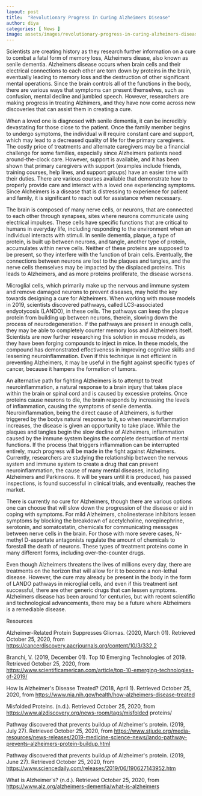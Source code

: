 ```yaml
---
layout: post
title:  "Revolutionary Progress In Curing Alzheimers Disease"
author: diya
categories: [ News ]
image: assets/images/revolutionary-progress-in-curing-alzheimers-disease.jpg
---
```


Scientists are creating history as they research further information on a cure to combat a fatal form of memory loss, Alzheimers diease, also known as senile dementia. Alzheimers disease occurs when brain cells and their electrical connections to each other are torn down by proteins in the brain, eventually leading to memory loss and the destruction of other significant mental operations. Since the brain controls all of the functions in the body, there are various ways that symptoms can present themselves, such as confusion, mental decline and jumbled speech. However, researchers are making progress in treating Alzhimers, and they have now come across new discoveries that can assist them in creating a cure. 

When a loved one is diagnosed with senile dementia, it can be incredibly devastating for those close to the patient. Once the family member begins to undergo symptoms, the individual will require constant care and support, which may lead to a decreased quality of life for the primary caregivers. The costly price of treatments and alternate caregivers may be a financial challenge for some families, especially since Alzheimers patients need around-the-clock care. However, support is available, and it has been shown that primary caregivers with support (examples include friends, training courses, help lines, and support groups) have an easier time with their duties. There are various courses available that demonstrate how to properly provide care and interact with a loved one experiencing symptoms. Since Alcheimers is a disease that is distressing to experience for patient and family, it is significant to reach out for assistance when necessary.  

The brain is composed of many nerve cells, or neurons, that are connected to each other through synapses, sites where neurons communicate using electrical impulses. These cells have specific functions that are critical to humans in everyday life, including responding to the environment when an individual interacts with stimuli. In senile dementia, plaque, a type of protein, is built up between neurons, and tangle, another type of protein, accumulates within nerve cells. Neither of these proteins are supposed to be present, so they interfere with the function of brain cells. Eventually, the connections between neurons are lost to the plaques and tangles, and the nerve cells themselves may be impacted by the displaced proteins. This leads to Alzheimers, and as more proteins proliferate, the disease worsens. 

Microglial cells, which primarily make up the nervous and immune system and remove damaged neurons to prevent diseases, may hold the key towards designing a cure for Alzheimers. When working with mouse models in 2019, scientists discovered pathways, called LC3-associated endyotycosis (LANDO), in these cells. The pathways can keep the plaque protein from building up between neurons, therein, slowing down the process of neurodegeneration. If the pathways are present in enough cells, they may be able to completely counter memory loss and Alzheimers itself. Scientists are now further researching this solution in mouse models, as they have been forging compounds to inject in mice. In these models, the compound has demonstrated effectiveness in improving cognitive skills and lessening neuroinflammation. Even if this technique is not efficient in preventing Alzheimers, it may be useful in the fight against specific types of cancer, because it hampers the formation of tumors. 

An alternative path for fighting Alzheimers is to attempt to treat neuroinflammation, a natural response to a brain injury that takes place within the brain or spinal cord and is caused by excessive proteins. Once proteins cause neurons to die, the brain responds by increasing the levels of inflammation, causing the symptoms of senile dementia. Neuroinflammation, being the direct cause of Alzheimers, is further triggered by the bodys natural response to it, so when neuroinflammation increases, the disease is given an opportunity to take place. While the plaques and tangles begin the slow decline of Alzheimers, inflammation caused by the immune system begins the complete destruction of mental functions. If the process that triggers inflammation can be interrupted entirely, much progress will be made in the fight against Alzheimers. Currently, researchers are studying the relationship between the nervous system and immune system to create a drug that can prevent neuroinflammation, the cause of many mental diseases, including Alzheimers and Parkinsons. It will be years until it is produced, has passed inspections, is found successful in clinical trials, and eventually, reaches the market.

There is currently no cure for Alzheimers, though there are various options one can choose that will slow down the progression of the disease or aid in coping with symptoms. For mild Alzheimers, cholinesterase inhibitors lessen symptoms by blocking the breakdown of acetylcholine, norepinephrine, serotonin, and somatostatin, chemicals for communicating messages between nerve cells in the brain. For those with more severe cases, N-methyl D-aspartate antagonists regulate the amount of chemicals to forestall the death of neurons. These types of treatment proteins come in many different forms, including over-the-counter drugs. 

Even though Alzheimers threatens the lives of millions every day, there are treatments on the horizon that will allow for it to become a non-lethal disease. However, the cure may already be present in the body in the form of LANDO pathways in microglial cells, and even if this treatment isnt successful, there are other generic drugs that can lessen symptoms. Alzheimers disease has been around for centuries, but with recent scientific and technological advancements, there may be a future where Alzheimers is a remediable disease. 

Resources

Alzheimer-Related Protein Suppresses Gliomas. (2020, March 01). Retrieved October 25, 2020, from https://cancerdiscovery.aacrjournals.org/content/10/3/332.2

Branchi, V. (2019, December 01). Top 10 Emerging Technologies of 2019. Retrieved October 25, 2020, from https://www.scientificamerican.com/article/top-10-emerging-technologies-of-2019/

How Is Alzheimer's Disease Treated? (2018, April 1). Retrieved October 25, 2020, from https://www.nia.nih.gov/health/how-alzheimers-disease-treated

Misfolded Proteins. (n.d.). Retrieved October 25, 2020, from https://www.alzdiscovery.org/news-room/tags/misfolded proteins/

Pathway discovered that prevents buildup of Alzheimer's protein. (2019, July 27). Retrieved October 25, 2020, from https://www.stjude.org/media-resources/news-releases/2019-medicine-science-news/lando-pathway-prevents-alzheimers-protein-buildup.html

Pathway discovered that prevents buildup of Alzheimer's protein. (2019, June 27). Retrieved October 25, 2020, from https://www.sciencedaily.com/releases/2019/06/190627143952.htm

What is Alzheimer's? (n.d.). Retrieved October 25, 2020, from https://www.alz.org/alzheimers-dementia/what-is-alzheimers


